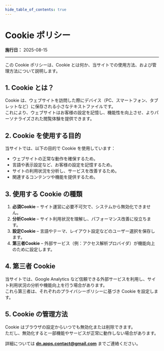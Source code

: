```yaml
---
hide_table_of_contents: true
---
```


# Cookie ポリシー  
**施行日：** 2025-08-15  

---

この Cookie ポリシーは、Cookie とは何か、当サイトでの使用方法、および管理方法について説明します。  

## 1. Cookie とは？  
Cookie は、ウェブサイトを訪問した際にデバイス（PC、スマートフォン、タブレットなど）に保存される小さなテキストファイルです。  
これにより、ウェブサイトはお客様の設定を記憶し、機能性を向上させ、よりパーソナライズされた閲覧体験を提供できます。  

## 2. Cookie を使用する目的  
当サイトでは、以下の目的で Cookie を使用しています：  
- ウェブサイトの正常な動作を確保するため。  
- 言語や表示設定など、お客様の設定を記憶するため。  
- サイトの利用状況を分析し、サービスを改善するため。  
- 関連するコンテンツや機能を提供するため。  

## 3. 使用する Cookie の種類  
1. **必須Cookie** – サイト運営に必要不可欠で、システムから無効化できません。  
2. **分析Cookie** – サイト利用状況を理解し、パフォーマンス改善に役立ちます。  
3. **設定Cookie** – 言語やテーマ、レイアウト設定などのユーザー選択を保存します。  
4. **第三者Cookie** – 外部サービス（例：アクセス解析プロバイダ）が機能向上のために設定します。  

## 4. 第三者 Cookie  
当サイトでは、Google Analytics など信頼できる外部サービスを利用し、サイト利用状況の分析や機能向上を行う場合があります。  
これら第三者は、それぞれのプライバシーポリシーに基づき Cookie を設定します。  

## 5. Cookie の管理方法  
Cookie はブラウザの設定からいつでも無効化または削除できます。  
ただし、無効化すると一部機能やサービスが正常に動作しない場合があります。  

詳細については **dn.apps.contact@gmail.com** までご連絡ください。